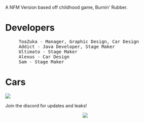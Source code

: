 A NFM Version based off childhood game, Burnin' Rubber.


# Developers


<pre>
     ToaZuka - Manager, Graphic Design, Car Design
     Addict - Java Developer, Stage Maker
     Ultimato - Stage Maker
     Alexus - Car Design
     Sam - Stage Maker
</pre>



# Cars
 
<img src="https://i.imgur.com/RjGFIkw.png"/>




Join the discord for updates and leaks!
<p align="center">
 <a href="https://discord.gg/vSJ4XV2Nxd" target"blank_"><img src="https://img.shields.io/discord/815419423564759040?color=%237289da&label=Invite&logo=discord&logoColor=%237289da&style=flat-square"></a>
  

